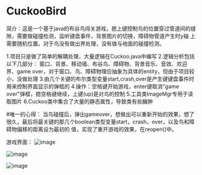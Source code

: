 # CuckooBird
简介：这是一个基于java的布谷鸟闯关游戏，摁上键控制鸟的位置穿过管道间的缝隙，需要做碰撞检测，监听键盘事件，背景图片的切换，障碍物管道产生时y轴
上需要随机位置。对于鸟没有做出界处理，没有做与地面的碰撞检测。

1.项目只是做了简单的解耦处理，大量逻辑在Cuckoo.java中编写
2.逻辑分析包括以下几部分：
  窗口、背景、移动墙、布谷鸟、障碍物、背景音乐、音效、欢迎界、game over，对于窗口、鸟、障碍物理应抽象为具体的entity，但由于项目较小，没做处理
3.由几个关键的布尔类型变量start,crash,over是产生键键盘事件时用来控制界面显示的弹框的
4.操作：空格键开始游戏，enter键取消"game over"弹框，摁空格键继续，上键(up)是对鸟的控制
5.工具类ImageMgr专用于读取图片
6.Cuckoo类中集合了大量的静态属性，导致类有些臃肿

#唯一的心得：
  当鸟碰撞后，弹出gameover，想做出可以重新开始的效果，想了很久，最后将最关键的那几个boolean类型变量start，crash，over，以及鸟和障碍物偏移的距离设为最初的
  值，实现了重开游戏的效果，在reopen()中。
 
游戏界面：
![image](https://user-images.githubusercontent.com/90468877/134829533-eaa7e0e4-cec7-452c-bbad-5fd6a1f34924.png)

![image](https://user-images.githubusercontent.com/90468877/134829583-9e4c700f-43ed-4da5-9234-b92df8fee4ff.png)

![image](https://user-images.githubusercontent.com/90468877/134829560-a3e6e2fd-6652-4251-becf-7955aaa877dd.png)

